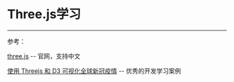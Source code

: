 # Three.js学习







----

 参考：

[three.js](https://threejs.org/) -- 官网，支持中文

[使用 Threejs 和 D3 可视化全球新冠疫情](https://juejin.cn/post/6955717062979715079) -- 优秀的开发学习案例